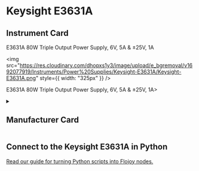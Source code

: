 
# Keysight E3631A

## Instrument Card

<div className="flex">

<div>

E3631A 80W Triple Output Power Supply, 6V, 5A & ±25V, 1A

</div>

<img src="https://res.cloudinary.com/dhopxs1y3/image/upload/e_bgremoval/v1692077919/Instruments/Power%20Supplies/Keysight-E3631A/Keysight-E3631A.png" style={{ width: "325px" }} />

</div>

E3631A 80W Triple Output Power Supply, 6V, 5A & ±25V, 1A>

<details>
<summary><h2>Manufacturer Card</h2></summary>

<img src="https://res.cloudinary.com/dhopxs1y3/image/upload/e_bgremoval/v1692125999/Instruments/Vendor%20Logos/HP.png" style={{ width: "100%", height: "150px",objectFit: "cover" }} />

Keysight Technologies, or Keysight, is an American company that manufactures electronics test and measurement equipment and software. <a href="https://www.keysight.com/us/en/home.html">Website</a>.

<ul>
  <li>Headquarters: USA</li>
  <li>Yearly Revenue (millions, USD): 5420.0</li>
</ul>
</details>

## Connect to the Keysight E3631A in Python

[Read our guide for turning Python scripts into Flojoy nodes.](https://docs.flojoy.ai/custom-nodes/creating-custom-node/)

